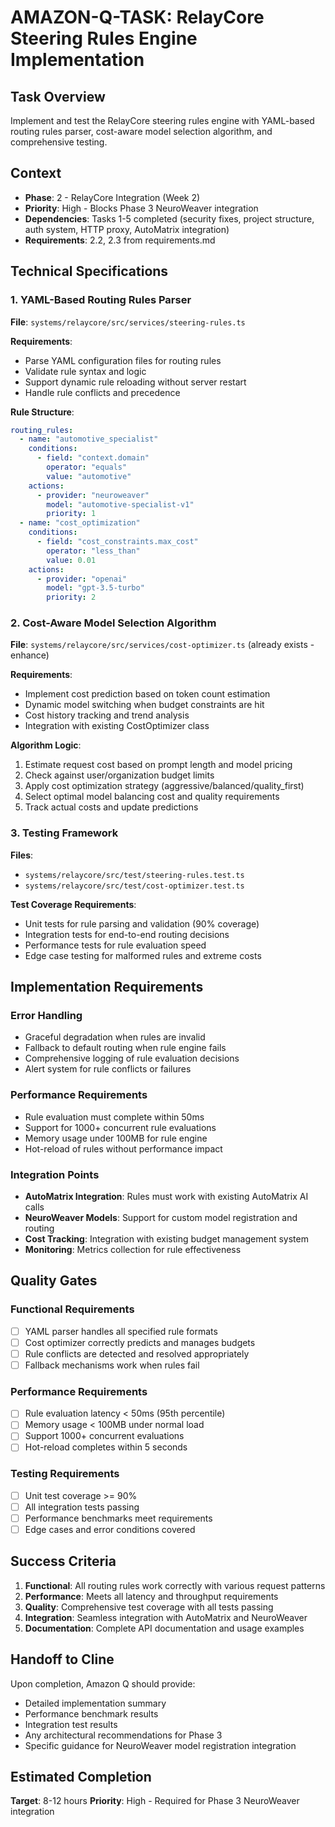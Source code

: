 # AMAZON-Q-TASK: RelayCore Steering Rules Engine Implementation

## Task Overview
Implement and test the RelayCore steering rules engine with YAML-based routing rules parser, cost-aware model selection algorithm, and comprehensive testing.

## Context
- **Phase**: 2 - RelayCore Integration (Week 2)
- **Priority**: High - Blocks Phase 3 NeuroWeaver integration
- **Dependencies**: Tasks 1-5 completed (security fixes, project structure, auth system, HTTP proxy, AutoMatrix integration)
- **Requirements**: 2.2, 2.3 from requirements.md

## Technical Specifications

### 1. YAML-Based Routing Rules Parser
**File**: `systems/relaycore/src/services/steering-rules.ts`

**Requirements**:
- Parse YAML configuration files for routing rules
- Validate rule syntax and logic
- Support dynamic rule reloading without server restart
- Handle rule conflicts and precedence

**Rule Structure**:
```yaml
routing_rules:
  - name: "automotive_specialist"
    conditions:
      - field: "context.domain"
        operator: "equals"
        value: "automotive"
    actions:
      - provider: "neuroweaver"
        model: "automotive-specialist-v1"
        priority: 1
  - name: "cost_optimization"
    conditions:
      - field: "cost_constraints.max_cost"
        operator: "less_than"
        value: 0.01
    actions:
      - provider: "openai"
        model: "gpt-3.5-turbo"
        priority: 2
```

### 2. Cost-Aware Model Selection Algorithm
**File**: `systems/relaycore/src/services/cost-optimizer.ts` (already exists - enhance)

**Requirements**:
- Implement cost prediction based on token count estimation
- Dynamic model switching when budget constraints are hit
- Cost history tracking and trend analysis
- Integration with existing CostOptimizer class

**Algorithm Logic**:
1. Estimate request cost based on prompt length and model pricing
2. Check against user/organization budget limits
3. Apply cost optimization strategy (aggressive/balanced/quality_first)
4. Select optimal model balancing cost and quality requirements
5. Track actual costs and update predictions

### 3. Testing Framework
**Files**: 
- `systems/relaycore/src/test/steering-rules.test.ts`
- `systems/relaycore/src/test/cost-optimizer.test.ts`

**Test Coverage Requirements**:
- Unit tests for rule parsing and validation (90% coverage)
- Integration tests for end-to-end routing decisions
- Performance tests for rule evaluation speed
- Edge case testing for malformed rules and extreme costs

## Implementation Requirements

### Error Handling
- Graceful degradation when rules are invalid
- Fallback to default routing when rule engine fails
- Comprehensive logging of rule evaluation decisions
- Alert system for rule conflicts or failures

### Performance Requirements
- Rule evaluation must complete within 50ms
- Support for 1000+ concurrent rule evaluations
- Memory usage under 100MB for rule engine
- Hot-reload of rules without performance impact

### Integration Points
- **AutoMatrix Integration**: Rules must work with existing AutoMatrix AI calls
- **NeuroWeaver Models**: Support for custom model registration and routing
- **Cost Tracking**: Integration with existing budget management system
- **Monitoring**: Metrics collection for rule effectiveness

## Quality Gates

### Functional Requirements
- [ ] YAML parser handles all specified rule formats
- [ ] Cost optimizer correctly predicts and manages budgets
- [ ] Rule conflicts are detected and resolved appropriately
- [ ] Fallback mechanisms work when rules fail

### Performance Requirements
- [ ] Rule evaluation latency < 50ms (95th percentile)
- [ ] Memory usage < 100MB under normal load
- [ ] Support 1000+ concurrent evaluations
- [ ] Hot-reload completes within 5 seconds

### Testing Requirements
- [ ] Unit test coverage >= 90%
- [ ] All integration tests passing
- [ ] Performance benchmarks meet requirements
- [ ] Edge cases and error conditions covered

## Success Criteria
1. **Functional**: All routing rules work correctly with various request patterns
2. **Performance**: Meets all latency and throughput requirements
3. **Quality**: Comprehensive test coverage with all tests passing
4. **Integration**: Seamless integration with AutoMatrix and NeuroWeaver
5. **Documentation**: Complete API documentation and usage examples

## Handoff to Cline
Upon completion, Amazon Q should provide:
- Detailed implementation summary
- Performance benchmark results
- Integration test results
- Any architectural recommendations for Phase 3
- Specific guidance for NeuroWeaver model registration integration

## Estimated Completion
**Target**: 8-12 hours
**Priority**: High - Required for Phase 3 NeuroWeaver integration